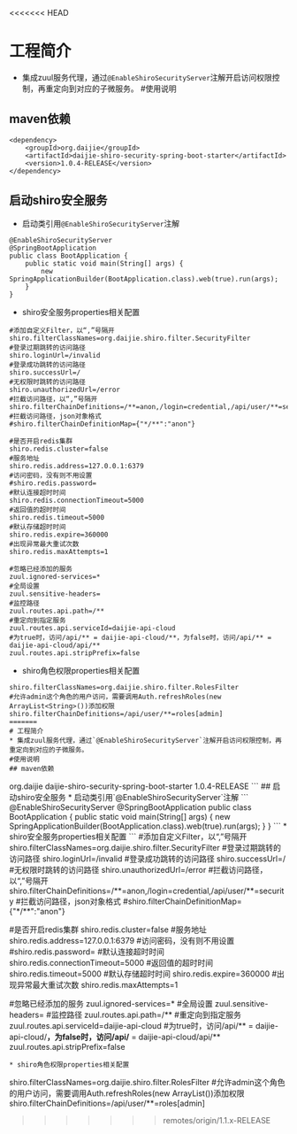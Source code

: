 <<<<<<< HEAD
# 工程简介
* 集成zuul服务代理，通过`@EnableShiroSecurityServer`注解开启访问权限控制，再重定向到对应的子微服务。
#使用说明
## maven依赖
```
<dependency>
	<groupId>org.daijie</groupId>
	<artifactId>daijie-shiro-security-spring-boot-starter</artifactId>
	<version>1.0.4-RELEASE</version>
</dependency>
```
## 启动shiro安全服务
* 启动类引用`@EnableShiroSecurityServer`注解
```
@EnableShiroSecurityServer
@SpringBootApplication
public class BootApplication {
	public static void main(String[] args) {
		new SpringApplicationBuilder(BootApplication.class).web(true).run(args);
	}
}
```
* shiro安全服务properties相关配置
```
#添加自定义Filter，以“,”号隔开
shiro.filterClassNames=org.daijie.shiro.filter.SecurityFilter
#登录过期跳转的访问路径
shiro.loginUrl=/invalid
#登录成功跳转的访问路径
shiro.successUrl=/
#无权限时跳转的访问路径
shiro.unauthorizedUrl=/error
#拦截访问路径，以“,”号隔开
shiro.filterChainDefinitions=/**=anon,/login=credential,/api/user/**=security
#拦截访问路径，json对象格式
#shiro.filterChainDefinitionMap={"*/**":"anon"}

#是否开启redis集群
shiro.redis.cluster=false
#服务地址
shiro.redis.address=127.0.0.1:6379
#访问密码，没有则不用设置
#shiro.redis.password=
#默认连接超时时间
shiro.redis.connectionTimeout=5000
#返回值的超时时间
shiro.redis.timeout=5000
#默认存储超时时间
shiro.redis.expire=360000
#出现异常最大重试次数
shiro.redis.maxAttempts=1

#忽略已经添加的服务
zuul.ignored-services=*
#全局设置
zuul.sensitive-headers=
#监控路径
zuul.routes.api.path=/**
#重定向到指定服务
zuul.routes.api.serviceId=daijie-api-cloud
#为true时，访问/api/** = daijie-api-cloud/**，为false时，访问/api/** = daijie-api-cloud/api/**
zuul.routes.api.stripPrefix=false

```
* shiro角色权限properties相关配置
```
shiro.filterClassNames=org.daijie.shiro.filter.RolesFilter
#允许admin这个角色的用户访问，需要调用Auth.refreshRoles(new ArrayList<String>())添加权限
shiro.filterChainDefinitions=/api/user/**=roles[admin]
=======
# 工程简介
* 集成zuul服务代理，通过`@EnableShiroSecurityServer`注解开启访问权限控制，再重定向到对应的子微服务。
#使用说明
## maven依赖
```
<dependency>
	<groupId>org.daijie</groupId>
	<artifactId>daijie-shiro-security-spring-boot-starter</artifactId>
	<version>1.0.4-RELEASE</version>
</dependency>
```
## 启动shiro安全服务
* 启动类引用`@EnableShiroSecurityServer`注解
```
@EnableShiroSecurityServer
@SpringBootApplication
public class BootApplication {
	public static void main(String[] args) {
		new SpringApplicationBuilder(BootApplication.class).web(true).run(args);
	}
}
```
* shiro安全服务properties相关配置
```
#添加自定义Filter，以“,”号隔开
shiro.filterClassNames=org.daijie.shiro.filter.SecurityFilter
#登录过期跳转的访问路径
shiro.loginUrl=/invalid
#登录成功跳转的访问路径
shiro.successUrl=/
#无权限时跳转的访问路径
shiro.unauthorizedUrl=/error
#拦截访问路径，以“,”号隔开
shiro.filterChainDefinitions=/**=anon,/login=credential,/api/user/**=security
#拦截访问路径，json对象格式
#shiro.filterChainDefinitionMap={"*/**":"anon"}

#是否开启redis集群
shiro.redis.cluster=false
#服务地址
shiro.redis.address=127.0.0.1:6379
#访问密码，没有则不用设置
#shiro.redis.password=
#默认连接超时时间
shiro.redis.connectionTimeout=5000
#返回值的超时时间
shiro.redis.timeout=5000
#默认存储超时时间
shiro.redis.expire=360000
#出现异常最大重试次数
shiro.redis.maxAttempts=1

#忽略已经添加的服务
zuul.ignored-services=*
#全局设置
zuul.sensitive-headers=
#监控路径
zuul.routes.api.path=/**
#重定向到指定服务
zuul.routes.api.serviceId=daijie-api-cloud
#为true时，访问/api/** = daijie-api-cloud/**，为false时，访问/api/** = daijie-api-cloud/api/**
zuul.routes.api.stripPrefix=false

```
* shiro角色权限properties相关配置
```
shiro.filterClassNames=org.daijie.shiro.filter.RolesFilter
#允许admin这个角色的用户访问，需要调用Auth.refreshRoles(new ArrayList<String>())添加权限
shiro.filterChainDefinitions=/api/user/**=roles[admin]
>>>>>>> remotes/origin/1.1.x-RELEASE
```